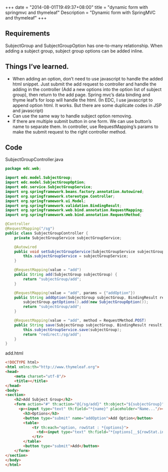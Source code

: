 +++
date = "2014-08-01T19:49:37+08:00"
title = "dynamic form with springmvc and thymeleaf"
Description = "Dynamic form with SpringMVC and thymeleaf"
+++

## Requirements

SubjectGroup and SubjectGroupOption has one-to-many relationship. When adding a subject group, subject group options can be added inline.

## Things I’ve learned.

* When adding an option, don’t need to use javascript to handle the added html snippet. Just submit the add request to controller and handle the adding in the controller (Add a new options into the option list of subject group), then return to the add page. Spring mvc’s data binding and thyme leaf’s for loop will handle the html. (In EDC, I use javascript to append option html. It works. But there are some duplicate codes in JSP and javascript)
* Can use the same way to handle subject option removing.
* If there are multiple submit button in one form. We can use button’s name to separate them. In controller, use RequestMapping’s params to make the submit request to the right controller method.

## Code

SubjectGroupController.java

```java
package edc.web;

import edc.model.SubjectGroup;
import edc.model.SubjectGroupOption;
import edc.service.SubjectGroupService;
import org.springframework.beans.factory.annotation.Autowired;
import org.springframework.stereotype.Controller;
import org.springframework.ui.Model;
import org.springframework.validation.BindingResult;
import org.springframework.web.bind.annotation.RequestMapping;
import org.springframework.web.bind.annotation.RequestMethod;

@Controller
@RequestMapping("/sg")
public class SubjectGroupController {
    private SubjectGroupService subjectGroupService;

    @Autowired
    public void setSubjectGroupService(SubjectGroupService subjectGroupService) {
        this.subjectGroupService = subjectGroupService;
    }

    @RequestMapping(value = "add")
    public String add(SubjectGroup subjectGroup) {
        return "subjectGroup/add";
    }

    @RequestMapping(value = "add", params = {"addOption"})
    public String addOption(SubjectGroup subjectGroup, BindingResult result) {
        subjectGroup.getOptions().add(new SubjectGroupOption());
        return "subjectGroup/add";
    }

    @RequestMapping(value = "add", method = RequestMethod.POST)
    public String save(SubjectGroup subjectGroup, BindingResult result) {
        this.subjectGroupService.save(subjectGroup);
        return "redirect:/sg/add";
    }
}

```

add.html

```html
<!DOCTYPE html>
<html xmlns:th="http://www.thymeleaf.org">
<head>
    <meta charset="utf-8"/>
    <title></title>
</head>
<body>
<section>
    <h2>Add Subject Group</h2>
    <form action="#" th:action="@{/sg/add}" th:object="${subjectGroup}" method="POST">
      <p><input type="text" th:field="*{name}" placeholder="Name..."/></p>
        <h3>Options</h3>
        <button type="submit" name="addOption">Add Option</button>
        <table>
            <tr th:each="option, rowStat : *{options}">
              <td><input type="text" th:field="*{options[__${rowStat.index}__].label}" placeholder="Option..."/></td>
            </tr>
        </table>
        <button type="submit">Add</button>
    </form>
</section>
</body>
</html>
```

